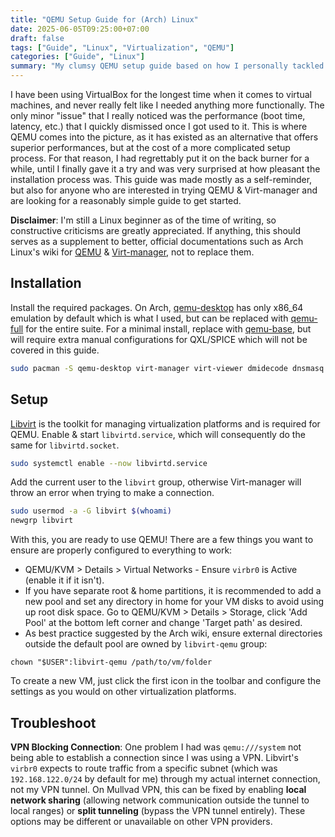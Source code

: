```yaml
---
title: "QEMU Setup Guide for (Arch) Linux"
date: 2025-06-05T09:25:00+07:00
draft: false
tags: ["Guide", "Linux", "Virtualization", "QEMU"]
categories: ["Guide", "Linux"]
summary: "My clumsy QEMU setup guide based on how I personally tackled it."
---
```

I have been using VirtualBox for the longest time when it comes to virtual machines, and never really felt like I needed anything more functionally. The only minor "issue" that I really noticed was the performance (boot time, latency, etc.) that I quickly dismissed once I got used to it. This is where QEMU comes into the picture, as it has existed as an alternative that offers superior performances, but at the cost of a more complicated setup process. For that reason, I had regrettably put it on the back burner for a while, until I finally gave it a try and was very surprised at how pleasant the installation process was. This guide was made mostly as a self-reminder, but also for anyone who are interested in trying QEMU & Virt-manager and are looking for a reasonably simple guide to get started.

**Disclaimer**: I'm still a Linux beginner as of the time of writing, so constructive criticisms are greatly appreciated. If anything, this should serves as a supplement to better, official documentations such as Arch Linux's wiki for [QEMU](https://wiki.archlinux.org/title/QEMU) & [Virt-manager](https://wiki.archlinux.org/title/Virt-manager), not to replace them.

## Installation
Install the required packages. On Arch, [qemu-desktop](https://archlinux.org/packages/extra/x86_64/qemu-desktop/) has only x86_64 emulation by default which is what I used, but can be replaced with [qemu-full](https://archlinux.org/packages/extra/x86_64/qemu-full/) for the entire suite. For a minimal install, replace with [qemu-base](https://archlinux.org/packages/extra/x86_64/qemu-base/), but will require extra manual configurations for QXL/SPICE which will not be covered in this guide.
```sh
sudo pacman -S qemu-desktop virt-manager virt-viewer dmidecode dnsmasq bridge-utils iptables vde2 openbsd-netcat
```

## Setup
[Libvirt](https://wiki.archlinux.org/title/Libvirt) is the toolkit for managing virtualization platforms and is required for QEMU. Enable & start `libvirtd.service`, which will consequently do the same for `libvirtd.socket`.
```sh
sudo systemctl enable --now libvirtd.service
```

Add the current user to the `libvirt` group, otherwise Virt-manager will throw an error when trying to make a connection.
```sh
sudo usermod -a -G libvirt $(whoami)
newgrp libvirt
```

With this, you are ready to use QEMU! There are a few things you want to ensure are properly configured to everything to work:
- QEMU/KVM > Details > Virtual Networks - Ensure `virbr0` is Active (enable it if it isn't).
- If you have separate root & home partitions, it is recommended to add a new pool and set any directory in home for your VM disks to avoid using up root disk space. Go to QEMU/KVM > Details > Storage, click 'Add Pool' at the bottom left corner and change 'Target path' as desired.
- As best practice suggested by the Arch wiki, ensure external directories outside the default pool are owned by `libvirt-qemu` group:
```
chown "$USER":libvirt-qemu /path/to/vm/folder
```

To create a new VM, just click the first icon in the toolbar and configure the settings as you would on other virtualization platforms.

## Troubleshoot
**VPN Blocking Connection**: One problem I had was `qemu:///system` not being able to establish a connection since I was using a VPN. Libvirt's `virbr0` expects to route traffic from a specific subnet (which was `192.168.122.0/24` by default for me) through my actual internet connection, not my VPN tunnel. On Mullvad VPN, this can be fixed by enabling **local network sharing** (allowing network communication outside the tunnel to local ranges) or **split tunneling** (bypass the VPN tunnel entirely). These options may be different or unavailable on other VPN providers.
